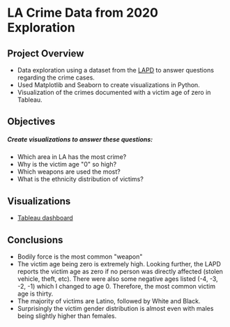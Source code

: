 # LA Crime Data from 2020 Exploration

## Project Overview
- Data exploration using a dataset from the [LAPD](https://data.lacity.org/Public-Safety/Crime-Data-from-2020-to-Present/2nrs-mtv8/about_data) to answer questions regarding the crime cases.
- Used Matplotlib and Seaborn to create visualizations in Python.
- Visualization of the crimes documented with a victim age of zero in Tableau.

## Objectives
##### Create visualizations to answer these questions:
- Which area in LA has the most crime?
- Why is the victim age "0" so high?
- Which weapons are used the most?
- What is the ethnicity distribution of victims?

## Visualizations
- [Tableau dashboard](https://public.tableau.com/app/profile/tania.nixon/viz/LACRIME_17394229663650/Age0Crime?publish=yes)

## Conclusions
- Bodily force is the most common "weapon"
- The victim age being zero is extremely high. Looking further, the LAPD reports the victim age as zero if no person was directly affected (stolen vehicle, theft, etc). There were also some negative ages listed (-4, -3, -2, -1) which I changed to age 0. Therefore, the most common victim age is thirty.
- The majority of victims are Latino, followed by White and Black.
- Surprisingly the victim gender distribution is almost even with males being slightly higher than females.
